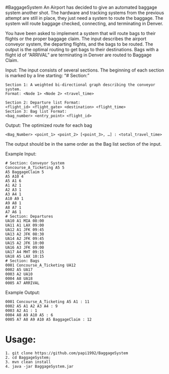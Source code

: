 #BaggageSystem 
An Airport has decided to give an automated baggage system another shot. The hardware and tracking systems from the previous attempt are still in place, they just need a system to route the baggage.  The system will route baggage checked, connecting, and terminating in Denver.

You have been asked to implement a system that will route bags to their flights or the proper baggage claim.  The input describes the airport conveyor system, the departing flights, and the bags to be routed.  The output is the optimal routing to get bags to their destinations.  Bags with a flight id of “ARRIVAL” are terminating in Denver are routed to Baggage Claim.

Input: The input consists of several sections.  The beginning of each section is marked by a line starting: “# Section:”
```
Section 1: A weighted bi-directional graph describing the conveyor system.
Format: <Node 1> <Node 2> <travel_time>

Section 2: Departure list Format:
<flight_id> <flight_gate> <destination> <flight_time>
Section 3: Bag list Format:
<bag_number> <entry_point> <flight_id>
```

Output: The optimized route for each bag
```
<Bag_Number> <point_1> <point_2> [<point_3>, …] : <total_travel_time>
```

The output should be in the same order as the Bag list section of the input.

Example Input:
```
# Section: Conveyor System
Concourse_A_Ticketing A5 5
A5 BaggageClaim 5
A5 A10 4
A5 A1 6
A1 A2 1
A2 A3 1
A3 A4 1
A10 A9 1
A9 A8 1
A8 A7 1
A7 A6 1
# Section: Departures
UA10 A1 MIA 08:00
UA11 A1 LAX 09:00
UA12 A1 JFK 09:45
UA13 A2 JFK 08:30
UA14 A2 JFK 09:45
UA15 A2 JFK 10:00
UA16 A3 JFK 09:00
UA17 A4 MHT 09:15
UA18 A5 LAX 10:15
# Section: Bags
0001 Concourse_A_Ticketing UA12
0002 A5 UA17
0003 A2 UA10
0004 A8 UA18
0005 A7 ARRIVAL
```

Example Output:
```
0001 Concourse_A_Ticketing A5 A1 : 11
0002 A5 A1 A2 A3 A4 : 9
0003 A2 A1 : 1
0004 A8 A9 A10 A5 : 6
0005 A7 A8 A9 A10 A5 BaggageClaim : 12
```

# Usage:
```
1. git clone https://github.com/papi1992/BaggageSystem
2. cd BaggageSystem;
3. mvn clean install
4. java -jar BaggageSystem.jar
